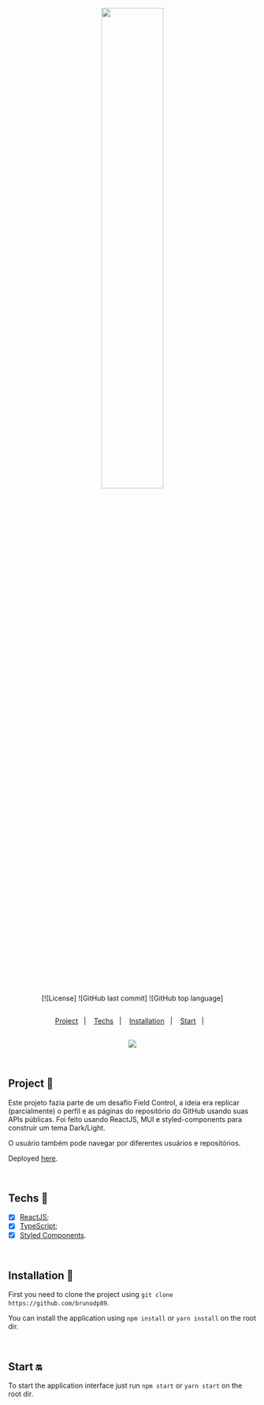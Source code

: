 <p align="center">
  <img src="src\assets\img\chrome-capture-2022-11-6.gif" width="50%"/>
</p>

<br>

<div align="center" style="margin: 20px; text-align: center">

[![License]
![GitHub last commit]
![GitHub top language]

</div>

##

<p align="center">
  <a href="#project-star2">Project</a>&nbsp;&nbsp;&nbsp;|&nbsp;&nbsp;&nbsp;
  <a href="#techs-rocket">Techs</a>&nbsp;&nbsp;&nbsp;|&nbsp;&nbsp;&nbsp;
  <a href="#installation-wrench">Installation</a>&nbsp;&nbsp;&nbsp;|&nbsp;&nbsp;&nbsp;
  <a href="#start-on">Start</a>&nbsp;&nbsp;&nbsp;|&nbsp;&nbsp;&nbsp;  
</p>

##

<p align="center">
  <img src="src\assets\img\mobile.gif"/>
</p>

<br>

## Project :star2:

Este projeto fazia parte de um desafio Field Control, a ideia era replicar (parcialmente) o perfil e as páginas do repositório do GitHub usando suas APIs públicas. Foi feito usando ReactJS, MUI e styled-components para construir um tema Dark/Light.

O usuário também pode navegar por diferentes usuários e repositórios.

Deployed [here](https://github.com/brunodp89).

<br>

## Techs :rocket:

- [x] [ReactJS](https://reactjs.org);
- [x] [TypeScript](https://www.typescriptlang.org/);
- [x] [Styled Components](https://styled-components.com/).

<br>

## Installation :wrench:

First you need to clone the project using `git clone https://github.com/brunodp89`.

You can install the application using `npm install` or `yarn install` on the root dir.

<br>

## Start :on:

To start the application interface just run `npm start` or `yarn start` on the root dir.

<br>
